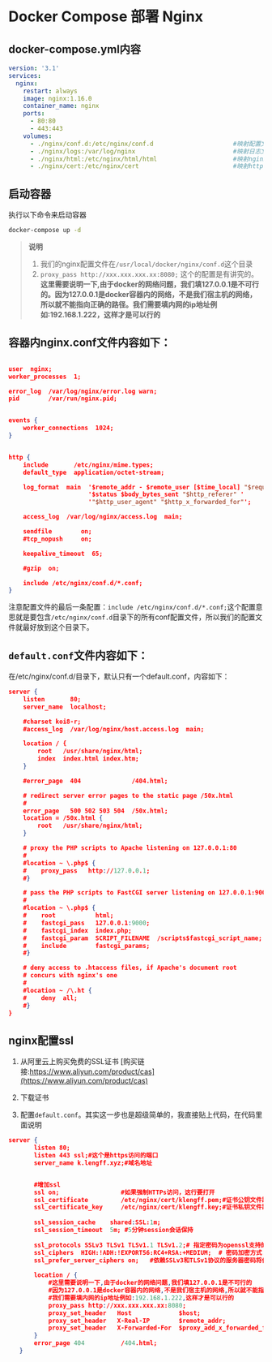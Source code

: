 # Docker Compose 部署 Nginx



## docker-compose.yml内容

```yaml
version: '3.1'
services:
  nginx:
    restart: always
    image: nginx:1.16.0
    container_name: nginx
    ports:
      - 80:80
      - 443:443
    volumes:
      - ./nginx/conf.d:/etc/nginx/conf.d                      #映射配置文件所在目录
      - ./nginx/logs:/var/log/nginx                           #映射日志文件所在目录
      - ./nginx/html:/etc/nginx/html/html                     #映射nginx的网页目录
      - ./nginx/cert:/etc/nginx/cert                          #映射https证书目录
```



## 启动容器

执行以下命令来启动容器

```bash
docker-compose up -d
```



> **说明**
>
> 1. 我们的nginx配置文件在`/usr/local/docker/nginx/conf.d`这个目录
> 2. `proxy_pass http://xxx.xxx.xxx.xx:8080;` 这个的配置是有讲究的。 **这里需要说明一下,由于docker的网络问题，我们填127.0.0.1是不可行的。因为127.0.0.1是docker容器内的网络，不是我们宿主机的网络，所以就不能指向正确的路径。我们需要填内网的ip地址例如:192.168.1.222，这样才是可以行的**



## 容器内nginx.conf文件内容如下：

```json

user  nginx;
worker_processes  1;

error_log  /var/log/nginx/error.log warn;
pid        /var/run/nginx.pid;


events {
    worker_connections  1024;
}


http {
    include       /etc/nginx/mime.types;
    default_type  application/octet-stream;

    log_format  main  '$remote_addr - $remote_user [$time_local] "$request" '
                      '$status $body_bytes_sent "$http_referer" '
                      '"$http_user_agent" "$http_x_forwarded_for"';

    access_log  /var/log/nginx/access.log  main;

    sendfile        on;
    #tcp_nopush     on;

    keepalive_timeout  65;

    #gzip  on;

    include /etc/nginx/conf.d/*.conf;
}
```

注意配置文件的最后一条配置：`include /etc/nginx/conf.d/*.conf;`这个配置意思就是要包含`/etc/nginx/conf.d`目录下的所有conf配置文件，所以我们的配置文件就最好放到这个目录下。



## `default.conf`文件内容如下：

在/etc/nginx/conf.d/目录下，默认只有一个default.conf，内容如下：

``` json
server {
    listen       80;
    server_name  localhost;

    #charset koi8-r;
    #access_log  /var/log/nginx/host.access.log  main;

    location / {
        root   /usr/share/nginx/html;
        index  index.html index.htm;
    }

    #error_page  404              /404.html;

    # redirect server error pages to the static page /50x.html
    #
    error_page   500 502 503 504  /50x.html;
    location = /50x.html {
        root   /usr/share/nginx/html;
    }

    # proxy the PHP scripts to Apache listening on 127.0.0.1:80
    #
    #location ~ \.php$ {
    #    proxy_pass   http://127.0.0.1;
    #}

    # pass the PHP scripts to FastCGI server listening on 127.0.0.1:9000
    #
    #location ~ \.php$ {
    #    root           html;
    #    fastcgi_pass   127.0.0.1:9000;
    #    fastcgi_index  index.php;
    #    fastcgi_param  SCRIPT_FILENAME  /scripts$fastcgi_script_name;
    #    include        fastcgi_params;
    #}

    # deny access to .htaccess files, if Apache's document root
    # concurs with nginx's one
    #
    #location ~ /\.ht {
    #    deny  all;
    #}
}
```



## nginx配置ssl

1. 从阿里云上购买免费的SSL证书 [购买链接:https://www.aliyun.com/product/cas](https://www.aliyun.com/product/cas) 

2. 下载证书

3. 配置`default.conf`。其实这一步也是超级简单的，我直接贴上代码，在代码里面说明

``` json
server {
       listen 80;
       listen 443 ssl;#这个是https访问的端口
       server_name k.lengff.xyz;#域名地址


       #增加ssl
       ssl on;                 #如果强制HTTPs访问，这行要打开
       ssl_certificate         /etc/nginx/cert/klengff.pem;#证书公钥文件路径
       ssl_certificate_key     /etc/nginx/cert/klengff.key;#证书私钥文件路径
       
       ssl_session_cache    shared:SSL:1m;
       ssl_session_timeout  5m; #5分钟session会话保持
       
       ssl_protocols SSLv3 TLSv1 TLSv1.1 TLSv1.2;# 指定密码为openssl支持的格式       
       ssl_ciphers  HIGH:!ADH:!EXPORT56:RC4+RSA:+MEDIUM;  # 密码加密方式
       ssl_prefer_server_ciphers on;   #依赖SSLv3和TLSv1协议的服务器密码将优先于客户端密码
           
       location / {
           #这里需要说明一下,由于docker的网络问题,我们填127.0.0.1是不可行的
           #因为127.0.0.1是docker容器内的网络,不是我们宿主机的网络,所以就不能指向正确的路径
           #我们需要填内网的ip地址例如:192.168.1.222,这样才是可以行的
           proxy_pass http://xxx.xxx.xxx.xx:8080;
           proxy_set_header   Host             $host;
           proxy_set_header   X-Real-IP        $remote_addr;
           proxy_set_header   X-Forwarded-For  $proxy_add_x_forwarded_for;
       }
       error_page 404          /404.html;
   }
```
